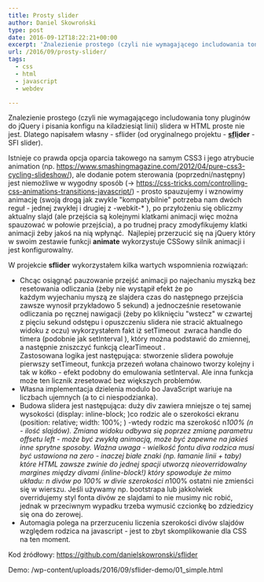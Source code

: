 ```yaml
---
title: Prosty slider
author: Daniel Skowroński
type: post
date: 2016-09-12T18:22:21+00:00
excerpt: 'Znalezienie prostego (czyli nie wymagającego includowania tony pluginów do jQuery i pisania konfigu na kiladziesiąt linii) slidera w HTML proste nie jest. Dlatego napisałem własny - sflider (od oryginalnego projektu - sflider - SFI slider).'
url: /2016/09/prosty-slider/
tags:
  - css
  - html
  - javascript
  - webdev

---
```

Znalezienie prostego (czyli nie wymagającego includowania tony pluginów do jQuery i pisania konfigu na kiladziesiąt linii) slidera w HTML proste nie jest. Dlatego napisałem własny - sflider (od oryginalnego projektu - **<span style="text-decoration: underline;">sf</span>l<span style="text-decoration: underline;">i</span>der** - SFI slider).

Istnieje co prawda opcja oparcia takowego na samym CSS3 i jego atrybucie animation (np. <https://www.smashingmagazine.com/2012/04/pure-css3-cycling-slideshow/>), ale dodanie potem sterowania (poprzedni/następny) jest niemożliwe w wygodny sposób (-> <https://css-tricks.com/controlling-css-animations-transitions-javascript/>) - prosto spauzujemy i wznowimy animację (swoją drogą jak zwykle "kompatybilnie" potrzeba nam dwóch reguł - jednej zwykłej i drugiej z <span class="lang:default EnlighterJSRAW crayon-inline ">-webkit-*</span> ), po przyłożeniu się obliczmy aktualny slajd (ale przejścia są kolejnymi klatkami animacji więc można spauzować w połowie przejścia), a po trudnej pracy zmodyfikujemy klatki animacji żeby jakoś na nią wpłynąć.  Najlepiej przerzucić się na jQuery który w swoim zestawie funkcji **animate** wykorzystuje CSSowy silnik animacji i jest konfigurowalny.

W projekcie **sflider** wykorzystałem kilka wartych wspomnienia rozwiązań:

  * Chcąc osiągnąć pauzowanie przejść animacji po najechaniu myszką bez resetowania odliczania (żeby nie wystąpił efekt że po każdym wyjechaniu myszą ze slajdera czas do następnego przejścia zawsze wynosił przykładowo 5 sekund) a jednocześnie resetowanie odliczania po ręcznej nawigacji (żeby po kliknięciu "wstecz" w czwartej z pięciu sekund odstępu i opuszczeniu slidera nie stracić aktualnego widoku z oczu) wykorzystałem fakt iż <span class="lang:default EnlighterJSRAW crayon-inline">setTimeout</span>  zwraca handle do timera (podobnie jak <span class="lang:default EnlighterJSRAW crayon-inline ">setInterval</span> ), który można podstawić do zmiennej, a następnie zniszczyć funkcją <span class="lang:default EnlighterJSRAW crayon-inline ">clearTimeout</span> .  
    Zastosowana logika jest następująca: stworzenie slidera powołuje pierwszy setTimeout, funkcja przezeń wołana chainowo tworzy kolejny i tak w kółko - efekt podobny do emulowania setInterval. Ale inna funkcja może ten licznik zresetować bez większych problemów.
  * Własna implementacja dzielenia modulo bo JavaScript wariuje na liczbach ujemnych (a to ci niespodzianka).
  * Budowa slidera jest następująca: duży div zawiera mniejsze o tej samej wysokości (<span class="lang:default EnlighterJSRAW crayon-inline ">display: inline-block;</span> )co rodzic ale o szerokości ekranu (<span class="lang:default EnlighterJSRAW crayon-inline ">position: relative; width: 100%;</span> ) -wtedy rodzic ma szerokość n*100% (n - ilość slajdów). Zmiana widoku odbywa się poprzez zmianę parametru offsetu <span class="lang:default EnlighterJSRAW crayon-inline ">left</span> - może być zwykłą animacją, może być zapewne na jakieś inne sprytne sposoby. Ważna uwaga - wielkość fontu diva rodzica musi być ustawiona na zero - inaczej białe znaki (np. łamanie linii + taby) które HTML zawsze zwinie do jednej spacji utworzą nieoverridowalny margines między divami (inline-block!) który spowoduje że mimo układu: n divów po 100% w divie szerokości n*100% ostatni nie zmienści się w wierszu. Jeśli używamy np. bootstrapa lub jakkolwiek overridujemy styl fonta divów ze slajdami to nie musimy nic robić, jednak w przeciwnym wypadku trzeba wymusić czcionkę bo zdziedzicy się ona do zerowej.
  * Automagia polega na przerzuceniu liczenia szerokości divów slajdów względem rodzica na javascript - jest to zbyt skomplikowanie dla CSS na ten moment.

Kod źródłowy: <https://github.com/danielskowronski/sflider>

Demo: /wp-content/uploads/2016/09/sflider-demo/01_simple.html